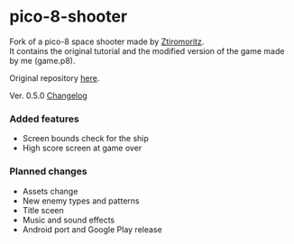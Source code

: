 # pico-8-shooter
Fork of a pico-8 space shooter made by [Ztiromoritz](https://github.com/ztiromoritz).  
It contains the original tutorial and the modified version of the game made by me (game.p8).

Original repository [here](https://github.com/ztiromoritz/pico-8-shooter).

Ver. 0.5.0
[Changelog](https://github.com/Calistex/pico-8-shooter/blob/master/changelog.md)

### Added features
- Screen bounds check for the ship
- High score screen at game over

### Planned changes
- Assets change
- New enemy types and patterns
- Title sceen
- Music and sound effects
- Android port and Google Play release
